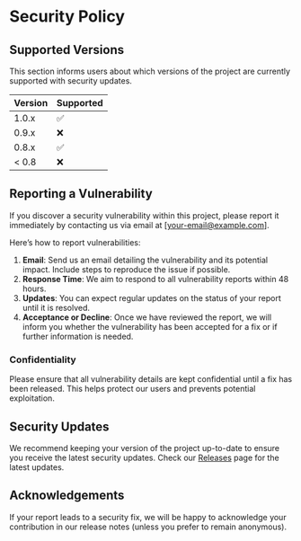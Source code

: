 # Security Policy

## Supported Versions

This section informs users about which versions of the project are currently supported with security updates.

| Version | Supported          |
| ------- | ------------------ |
| 1.0.x   | :white_check_mark: |
| 0.9.x   | :x:                |
| 0.8.x   | :white_check_mark: |
| < 0.8   | :x:                |

## Reporting a Vulnerability

If you discover a security vulnerability within this project, please report it immediately by contacting us via email at [your-email@example.com].

Here’s how to report vulnerabilities:

1. **Email**: Send us an email detailing the vulnerability and its potential impact. Include steps to reproduce the issue if possible.
2. **Response Time**: We aim to respond to all vulnerability reports within 48 hours.
3. **Updates**: You can expect regular updates on the status of your report until it is resolved.
4. **Acceptance or Decline**: Once we have reviewed the report, we will inform you whether the vulnerability has been accepted for a fix or if further information is needed.

### Confidentiality

Please ensure that all vulnerability details are kept confidential until a fix has been released. This helps protect our users and prevents potential exploitation.

## Security Updates

We recommend keeping your version of the project up-to-date to ensure you receive the latest security updates. Check our [Releases](https://github.com/yourusername/yourrepository/releases) page for the latest updates.

## Acknowledgements

If your report leads to a security fix, we will be happy to acknowledge your contribution in our release notes (unless you prefer to remain anonymous).
